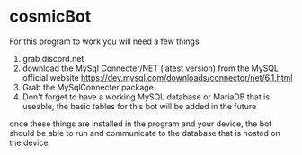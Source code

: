 # cosmicBot

For this program to work you will need a few things

1. grab discord.net 
2. download the MySql Connecter/NET (latest version) from the MySQL official website
https://dev.mysql.com/downloads/connector/net/6.1.html
3. Grab the MySqlConnecter package 
4. Don't forget to have a working MySQL database or MariaDB that is useable, the basic tables for this bot will be added in the future

once these things are installed in the program and your device, the bot should be able to run and communicate to the database that is hosted on the device



